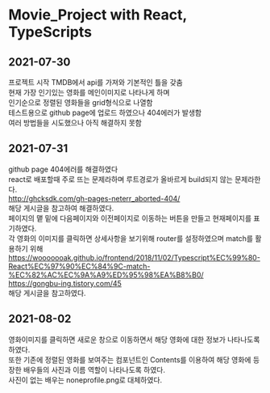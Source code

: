 Movie_Project
with React, TypeScripts
============
2021-07-30
-----------
프로젝트 시작 TMDB에서 api를 가져와 기본적인 틀을 갖춤   
현재 가장 인기있는 영화를 메인이미지로 나타나게 하며   
인기순으로 정렬된 영화들을 grid형식으로 나열함   
테스트용으로 github page에 업로드 하였으나 404에러가 발생함   
여러 방법들을 시도했으나 아직 해결하지 못함   

2021-07-31
----------
github page 404에러를 해결하였다   
react로 배포할때 주로 뜨는 문제라하며 루트경로가 올바르게 build되지 않는 문제라한다.   
http://ghcksdk.com/gh-pages-neterr_aborted-404/   
해당 게시글을 참고하여 해결하였다.   
페이지의 맽 밑에 다음페이지와 이전페이지로 이동하는 버튼을 만들고 현재페이지를 표기하였다.   
각 영화의 이미지를 클릭하면 상세사항을 보기위해 router를 설정하였으며 match를 활용하기 위해   
https://wooooooak.github.io/frontend/2018/11/02/Typescript%EC%99%80-React%EC%97%90%EC%84%9C-match-%EC%82%AC%EC%9A%A9%ED%95%98%EA%B8%B0/   
https://gongbu-ing.tistory.com/45   
해당 게시글을 참고하였다.   

2021-08-02
----------
영화이미지를 클릭하면 새로운 창으로 이동하면서 해당 영화에 대한 정보가 나타나도록 하였다.   
또한 기존에 정렬된 영화를 보여주는 컴포넌트인 Contents를 이용하여 해당 영화에 등장한 배우들의 사진과 이름 역할이 나타나도록 하였다.   
사진이 없는 배우는 noneprofile.png로 대체하였다.